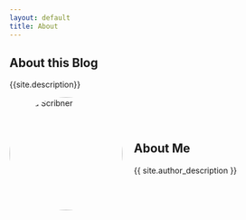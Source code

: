 ```yaml
---
layout: default
title: About 
---
```


<style>
.about-container {
  display: flex;
  align-items: center;
}

.about-container img {
  width: 200px; /* Adjust size as needed */
  height: auto;
  border-radius: 50%; /* Makes it circular */
  margin-right: 20px;
}
</style>

## About this Blog

{{site.description}}

<div class="about-container">
  <img src="https://sofiadscribner.github.io/insights-unlocked-blog/assets/img/portrait.jpg" alt="Sofia Scribner">
  <div>
    <h2>About Me</h2>
    <p>{{ site.author_description }}</p>
  </div>
</div>


